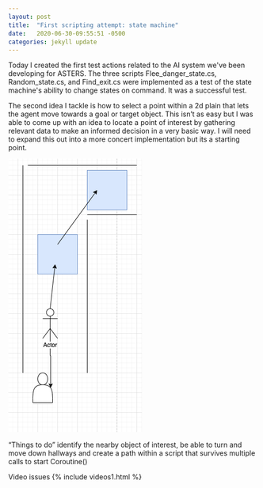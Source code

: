 ```yaml
---
layout: post
title:  "First scripting attempt: state machine"
date:   2020-06-30-09:55:51 -0500 
categories: jekyll update
---
```

Today I created the first test actions related to the AI system we've been developing for ASTERS. The three scripts Flee_danger_state.cs, Random_state.cs, and Find_exit.cs were implemented as a test of the state machine's ability to change states on command. It was a successful test. 

The second idea I tackle is how to select a point within a 2d plain that lets the agent move towards a goal or target object.
This isn’t as easy but I was able to come up with an idea to locate a point of interest by gathering relevant data to make an informed decision in a very basic way. I will need to expand this out into a more concert implementation but its a starting point. 

![image](/assets/Pathimage.png)

“Things to do” identify the nearby object of interest, be able to turn and move down hallways and create a path within a script that survives multiple calls to start Coroutine() 


Video issues 
{% include videos1.html %}